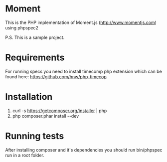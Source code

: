 Moment
=============

This is the PHP implementation of Moment.js (http://www.momentjs.com) using phpspec2

P.S. This is a sample project.


Requirements
============
For running specs you need to install timecomp php extension which can be found here: https://github.com/hnw/php-timecop

Installation
============

1. curl -s https://getcomposer.org/installer | php
2. php composer.phar install --dev

Running tests
============
After installing composer and it's dependencies you should run bin/phpspec run in a root folder.
